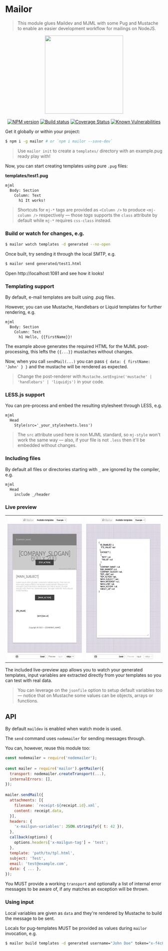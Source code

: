 # Mailor

> This module glues Maildev and MJML with some Pug and Mustache to enable an easier development workflow for mailings on NodeJS.

<div align="center">

<img src="public/inbox.svg" width="250" height="250" />

[![NPM version](https://badge.fury.io/js/mailor.svg)](http://badge.fury.io/js/mailor)
[![Build status](https://github.com/tacoss/mailor/actions/workflows/testing.yml/badge.svg)](https://github.com/tacoss/mailor/actions)
[![Coverage Status](https://codecov.io/github/tacoss/mailor/coverage.svg?branch=master)](https://codecov.io/github/tacoss/mailor)
[![Known Vulnerabilities](https://snyk.io/test/npm/mailor/badge.svg)](https://snyk.io/test/npm/mailor)

</div>

Get it globally or within your project:

```bash
$ npm i -g mailor # or `npm i mailor --save-dev`
```

> Use `mailor init` to create a `templates/` directory with an example.pug ready play with!

Now, you can start creating templates using pure `.pug` files:

**templates/test1.pug**
```pug
mjml
  Body: Section
    Column: Text
      h1 It works!
```

> Shortcuts for `mj-*` tags are provided as `<Column />` to produce `<mj-column />` respectively
> &mdash; those _tags_ supports the `class` attribute by default while `mj-*` requires `css-class` instead.

### Build or watch for changes, e.g.

```bash
$ mailor watch templates -d generated --no-open
```

Once built, try sending it through the local SMTP, e.g.

```bash
$ mailor send generated/test1.html
```

Open http://localhost:1081 and see how it looks!

### Templating support

By default, e-mail templates are built using .pug files.

However, you can use Mustache, Handlebars or Liquid templates for further rendering, e.g.

```pug
mjml
  Body: Section
    Column: Text
      h1 Hello, {{firstName}}!
```

The example above generates the required HTML for the MJML post-processing, this lefts the `{{...}}` mustaches without changes.

Now, when you call `sendMail(...)` you can pass `{ data: { firstName: 'John' } }` and the mustache will be rendered as expected.

> Change the post-renderer with `Mustache.setEngine('mustache' | 'handlebars' | 'liquidjs')` in your code.

### LESS.js support

You can pre-process and embed the resulting stylesheet through LESS, e.g.

```pug
mjml
  Head
    Style(src='_your_stylesheets.less')
```

> The `src` attribute used here is non MJML standard, so `mj-style` won't work the same way
> &mdash; also, if your file is not `.less` then it'll be embedded without changes.

### Including files

By default all files or directories starting with `_` are ignored by the compiler, e.g.

```pug
mjml
  Head
    include _/header
```

### Live preview

<table>
  <tr><td>
    <img src="public/preview.png" alt="Preview panel" width="300" height="461" />
  </td><td>
    <img src="public/input.png" alt="Input panel" width="300" height="461" />
  </td></tr>
</table>

The included live-preview app allows you to watch your generated templates,
input variables are extracted directly from your templates so you can test with real data.

> You can leverage on the `jsonfile` option to setup default variables too
> &mdash; notice that on Mustache some values can be objects, arrays or functions.

## API

By default `maildev` is enabled when watch mode is used.

The `send` command uses `nodemailer` for sending messages through.

You can, however, reuse this module too:

```js
const nodemailer = require('nodemailer');

const mailer = require('mailor').getMailer({
  transport: nodemailer.createTransport(...),
  internalErrors: [],
});

mailer.sendMail({
  attachments: [{
    filename: `receipt-${receipt.id}.xml`,
    content: receipt.data,
  }],
  headers: {
    'x-mailgun-variables': JSON.stringify({ t: 42 }),
  },
  callback(options) {
    options.headers['x-mailgun-tag'] = 'test';
  },
  template: 'path/to/tpl.html',
  subject: 'Test',
  email: 'test@example.com',
  data: { ... },
});
```

You MUST provide a working `transport` and optionally a list of internal error messages to be aware of, if any matches an exception will be thrown.

### Using input

Local variables are given as `data` and they're rendered by Mustache to build the message to be sent.

Locals for pug-templates MUST be provided as values during `mailor` invocation, e.g.

```bash
$ mailor build templates -d generated username="John Doe" token="x-f4c8"
```
